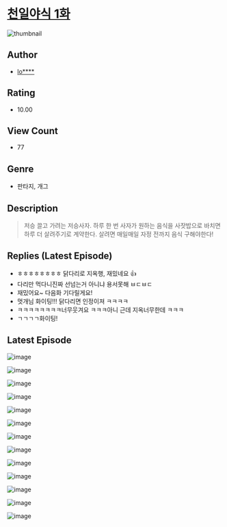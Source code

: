 # [천일야식 1화](https://comic.naver.com/bestChallenge/list?titleId=810267)
![thumbnail](https://image-comic.pstatic.net/user_contents_data/challenge_comic/2023/05/23/289744/upload_7305232466379486003_480x623.jpeg)

## Author
- [lo****](https://comic.naver.com/artistTitle?id=289744)

## Rating
- 10.00

## View Count
- 77

## Genre
- 판타지, 개그

## Description
> 저승 끌고 가려는 저승사자. 하루 한 번 사자가 원하는 음식을 사잣밥으로 바치면 하루 더 살려주기로 계약한다. 살려면 매일매일 자정 전까지 음식 구해야한다!

## Replies (Latest Episode)
- ㅎㅎㅎㅎㅎㅎㅎㅎ 닭다리로 지옥행, 재밌네요 👍
- 다리만 먹다니진짜 선넘는거 아니냐 용서못해 ㅂㄷㅂㄷ
- 재밌어요~ 다음화 기다릴게요!
- 멋개님 화이팅!!! 닭다리면 인정이져 ㅋㅋㅋㅋ
- ㅋㅋㅋㅋㅋㅋㅋㅋ너무웃겨요 ㅋㅋㅋ아니 근데 지옥너무한데 ㅋㅋㅋ
- ㄱㄱㄱㄱ화이팅!

## Latest Episode
![image](https://image-comic.pstatic.net/user_contents_data/challenge_comic/2023/05/23/289744/upload_7017841198142481721.jpeg)

![image](https://image-comic.pstatic.net/user_contents_data/challenge_comic/2023/05/23/289744/upload_7003153703476934969.jpeg)

![image](https://image-comic.pstatic.net/user_contents_data/challenge_comic/2023/05/23/289744/upload_7306588134168356409.jpeg)

![image](https://image-comic.pstatic.net/user_contents_data/challenge_comic/2023/05/23/289744/upload_3487586224254039652.jpeg)

![image](https://image-comic.pstatic.net/user_contents_data/challenge_comic/2023/05/23/289744/upload_3689352117558075703.jpeg)

![image](https://image-comic.pstatic.net/user_contents_data/challenge_comic/2023/05/23/289744/upload_3775252761414099557.jpeg)

![image](https://image-comic.pstatic.net/user_contents_data/challenge_comic/2023/05/23/289744/upload_7017561728848375857.jpeg)

![image](https://image-comic.pstatic.net/user_contents_data/challenge_comic/2023/05/23/289744/upload_3617905835590563685.jpeg)

![image](https://image-comic.pstatic.net/user_contents_data/challenge_comic/2023/05/23/289744/upload_3847256263892558647.jpeg)

![image](https://image-comic.pstatic.net/user_contents_data/challenge_comic/2023/05/23/289744/upload_7076674781029294691.jpeg)

![image](https://image-comic.pstatic.net/user_contents_data/challenge_comic/2023/05/23/289744/upload_7365136021071356774.jpeg)

![image](https://image-comic.pstatic.net/user_contents_data/challenge_comic/2023/05/23/289744/upload_3703145705707680310.jpeg)

![image](https://image-comic.pstatic.net/user_contents_data/challenge_comic/2023/05/23/289744/upload_4063764621112665140.jpeg)
